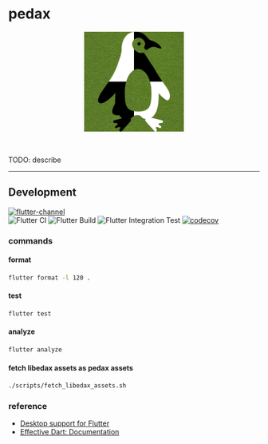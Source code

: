 # pedax

<p align="center">
<img src="https://github.com/sensuikan1973/pedax/blob/main/assets/pedax_logo.png?raw=true" alt="pedax_logo" width="200"/>
</p>
<br/>

TODO: describe

---

## Development

[![flutter-channel](https://img.shields.io/badge/Flutter-dev-64B5F6.svg?logo=flutter)](https://flutter.dev/docs/development/tools/sdk/releases)  
![Flutter CI](https://github.com/sensuikan1973/pedax/workflows/Flutter%20CI/badge.svg)
![Flutter Build](https://github.com/sensuikan1973/pedax/workflows/Flutter%20Build/badge.svg)
![Flutter Integration Test](https://github.com/sensuikan1973/pedax/workflows/Flutter%20Integration%20Test/badge.svg)
[![codecov](https://codecov.io/gh/sensuikan1973/pedax/branch/main/graph/badge.svg?token=DoMWFhOPN3)](https://codecov.io/gh/sensuikan1973/pedax)

### commands

#### format

```sh
flutter format -l 120 .
```

#### test

```sh
flutter test
```

#### analyze

```sh
flutter analyze
```

#### fetch libedax assets as pedax assets

```sh
./scripts/fetch_libedax_assets.sh
```

### reference

- [Desktop support for Flutter](https://flutter.dev/desktop)
- [Effective Dart: Documentation](https://dart.dev/guides/language/effective-dart/documentation)
